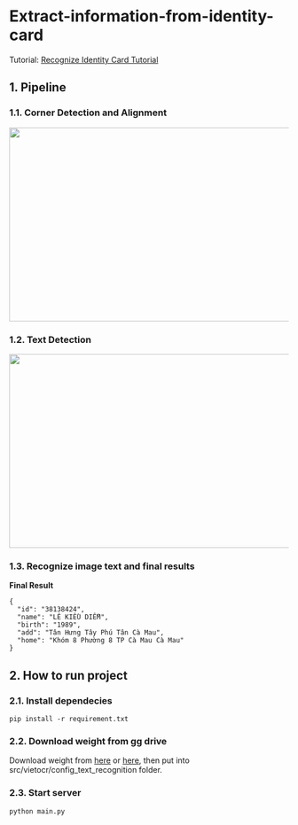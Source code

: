# Extract-information-from-identity-card
Tutorial: [Recognize Identity Card Tutorial](https://viblo.asia/p/trich-xuat-thong-tin-tu-chung-minh-thu-bJzKmaRwK9N)

## 1. Pipeline

### 1.1. Corner Detection and Alignment
<p align="center">
  <img width="800" height="350" src="https://user-images.githubusercontent.com/48142689/92223664-fd60b780-eeca-11ea-8e7e-76f93f4ed888.png">
</p>

### 1.2. Text Detection
<p align="center">
  <img width="800" height="350" src="https://user-images.githubusercontent.com/48142689/92224160-a0193600-eecb-11ea-9243-82d02d86812a.png">
</p>

### 1.3. Recognize image text and final results
**Final Result**
```
{
  "id": "38138424",
  "name": "LÊ KIỀU DIỄM",
  "birth": "1989",
  "add": "Tân Hưng Tây Phú Tân Cà Mau",
  "home": "Khóm 8 Phường 8 TP Cà Mau Cà Mau"
}
```

## 2. How to run project 

### 2.1. Install dependecies
```
pip install -r requirement.txt
```
### 2.2. Download weight from gg drive

Download weight from [here](https://drive.google.com/file/d/1pXftFiTGzcXNqsy6jKxQF2WyiOoBmDKU/view?usp=sharing) or [here](https://drive.google.com/file/d/1IGawiCOgJS37GJBMPEyg3IRRika5C8DU/view?usp=sharing), then put into src/vietocr/config_text_recognition folder.

### 2.3. Start server
```
python main.py
```





